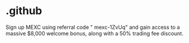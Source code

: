 # .github
Sign up MEXC using referral code " mexc-1ZvUq" and gain access to a massive $8,000 welcome bonus, along with a 50% trading fee discount. 
